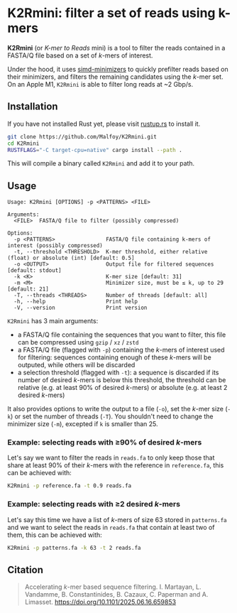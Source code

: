 # K2Rmini: filter a set of reads using k-mers

**K2Rmini** (or *K-mer to Reads* mini) is a tool to filter the reads contained in a FASTA/Q file based on a set of *k*-mers of interest.

Under the hood, it uses [simd-minimizers](https://github.com/rust-seq/simd-minimizers) to quickly prefilter reads based on their minimizers, and filters the remaining candidates using the *k*-mer set. On an Apple M1, `K2Rmini` is able to filter long reads at ~2 Gbp/s.

## Installation

If you have not installed Rust yet, please visit [rustup.rs](https://rustup.rs/) to install it.

```sh
git clone https://github.com/Malfoy/K2Rmini.git
cd K2Rmini
RUSTFLAGS="-C target-cpu=native" cargo install --path .
```

This will compile a binary called `K2Rmini` and add it to your path.

## Usage

```
Usage: K2Rmini [OPTIONS] -p <PATTERNS> <FILE>

Arguments:
  <FILE>  FASTA/Q file to filter (possibly compressed)

Options:
  -p <PATTERNS>                FASTA/Q file containing k-mers of interest (possibly compressed)
  -t, --threshold <THRESHOLD>  K-mer threshold, either relative (float) or absolute (int) [default: 0.5]
  -o <OUTPUT>                  Output file for filtered sequences [default: stdout]
  -k <K>                       K-mer size [default: 31]
  -m <M>                       Minimizer size, must be ≤ k, up to 29 [default: 21]
  -T, --threads <THREADS>      Number of threads [default: all]
  -h, --help                   Print help
  -V, --version                Print version
```

`K2Rmini` has 3 main arguments:
- a FASTA/Q file containing the sequences that you want to filter, this file can be compressed using `gzip` / `xz` / `zstd`
- a FASTA/Q file (flagged with `-p`) containing the *k*-mers of interest used for filtering: sequences containing enough of these *k*-mers will be outputed, while others will be discarded
- a selection threshold (flagged with `-t`): a sequence is discarded if its number of desired *k*-mers is below this threshold, the threshold can be relative (e.g. at least 90% of desired *k*-mers) or absolute (e.g. at least 2 desired *k*-mers)

It also provides options to write the output to a file (`-o`), set the *k*-mer size (`-k`) or set the number of threads (`-T`).
You shouldn't need to change the minimizer size (`-m`), excepted if `k` is smaller than 25.

### Example: selecting reads with ≥90% of desired *k*-mers

Let's say we want to filter the reads in `reads.fa` to only keep those that share at least 90% of their *k*-mers with the reference in `reference.fa`, this can be achieved with:
```sh
K2Rmini -p reference.fa -t 0.9 reads.fa
```

### Example: selecting reads with ≥2 desired *k*-mers

Let's say this time we have a list of *k*-mers of size 63 stored in `patterns.fa` and we want to select the reads in `reads.fa` that contain at least two of them, this can be achieved with:
```sh
K2Rmini -p patterns.fa -k 63 -t 2 reads.fa
```

## Citation

> Accelerating *k*-mer based sequence filtering. I. Martayan, L. Vandamme, B. Constantinides, B. Cazaux, C. Paperman and A. Limasset. https://doi.org/10.1101/2025.06.16.659853
